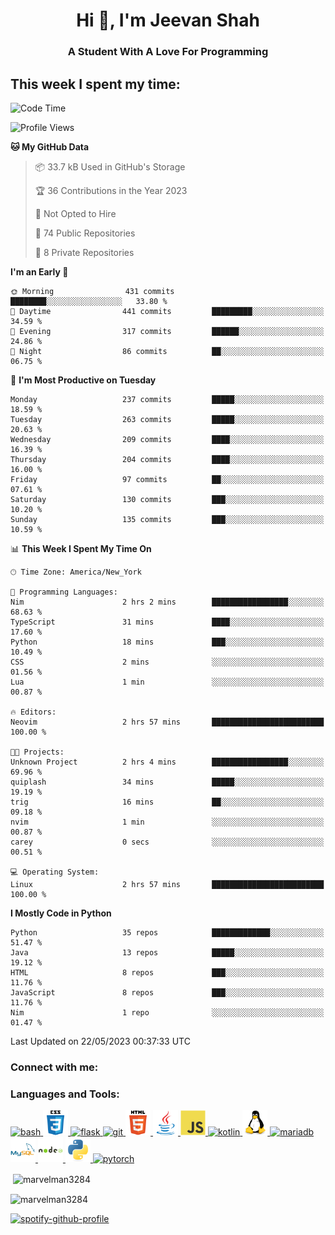 <h1 align="center">Hi 👋, I'm Jeevan Shah</h1>
<h3 align="center">A Student With A Love For Programming</h3>

## This week I spent my time:

<!--START_SECTION:waka-->
![Code Time](http://img.shields.io/badge/Code%20Time-343%20hrs%2012%20mins-blue)

![Profile Views](http://img.shields.io/badge/Profile%20Views-5-blue)

**🐱 My GitHub Data** 

> 📦 33.7 kB Used in GitHub's Storage 
 > 
> 🏆 36 Contributions in the Year 2023
 > 
> 🚫 Not Opted to Hire
 > 
> 📜 74 Public Repositories 
 > 
> 🔑 8 Private Repositories 
 > 
**I'm an Early 🐤** 

```text
🌞 Morning                431 commits         ████████░░░░░░░░░░░░░░░░░   33.80 % 
🌆 Daytime                441 commits         █████████░░░░░░░░░░░░░░░░   34.59 % 
🌃 Evening                317 commits         ██████░░░░░░░░░░░░░░░░░░░   24.86 % 
🌙 Night                  86 commits          ██░░░░░░░░░░░░░░░░░░░░░░░   06.75 % 
```
📅 **I'm Most Productive on Tuesday** 

```text
Monday                   237 commits         █████░░░░░░░░░░░░░░░░░░░░   18.59 % 
Tuesday                  263 commits         █████░░░░░░░░░░░░░░░░░░░░   20.63 % 
Wednesday                209 commits         ████░░░░░░░░░░░░░░░░░░░░░   16.39 % 
Thursday                 204 commits         ████░░░░░░░░░░░░░░░░░░░░░   16.00 % 
Friday                   97 commits          ██░░░░░░░░░░░░░░░░░░░░░░░   07.61 % 
Saturday                 130 commits         ███░░░░░░░░░░░░░░░░░░░░░░   10.20 % 
Sunday                   135 commits         ███░░░░░░░░░░░░░░░░░░░░░░   10.59 % 
```


📊 **This Week I Spent My Time On** 

```text
🕑︎ Time Zone: America/New_York

💬 Programming Languages: 
Nim                      2 hrs 2 mins        █████████████████░░░░░░░░   68.63 % 
TypeScript               31 mins             ████░░░░░░░░░░░░░░░░░░░░░   17.60 % 
Python                   18 mins             ███░░░░░░░░░░░░░░░░░░░░░░   10.49 % 
CSS                      2 mins              ░░░░░░░░░░░░░░░░░░░░░░░░░   01.56 % 
Lua                      1 min               ░░░░░░░░░░░░░░░░░░░░░░░░░   00.87 % 

🔥 Editors: 
Neovim                   2 hrs 57 mins       █████████████████████████   100.00 % 

🐱‍💻 Projects: 
Unknown Project          2 hrs 4 mins        █████████████████░░░░░░░░   69.96 % 
quiplash                 34 mins             █████░░░░░░░░░░░░░░░░░░░░   19.19 % 
trig                     16 mins             ██░░░░░░░░░░░░░░░░░░░░░░░   09.18 % 
nvim                     1 min               ░░░░░░░░░░░░░░░░░░░░░░░░░   00.87 % 
carey                    0 secs              ░░░░░░░░░░░░░░░░░░░░░░░░░   00.51 % 

💻 Operating System: 
Linux                    2 hrs 57 mins       █████████████████████████   100.00 % 
```

**I Mostly Code in Python** 

```text
Python                   35 repos            █████████████░░░░░░░░░░░░   51.47 % 
Java                     13 repos            █████░░░░░░░░░░░░░░░░░░░░   19.12 % 
HTML                     8 repos             ███░░░░░░░░░░░░░░░░░░░░░░   11.76 % 
JavaScript               8 repos             ███░░░░░░░░░░░░░░░░░░░░░░   11.76 % 
Nim                      1 repo              ░░░░░░░░░░░░░░░░░░░░░░░░░   01.47 % 
```




 Last Updated on 22/05/2023 00:37:33 UTC
<!--END_SECTION:waka-->

<h3 align="left">Connect with me:</h3>
<p align="left">

</p>

<h3 align="left">Languages and Tools:</h3>
<p align="left"> <a href="https://www.gnu.org/software/bash/" target="_blank"> <img src="https://www.vectorlogo.zone/logos/gnu_bash/gnu_bash-icon.svg" alt="bash" width="40" height="40"/> </a> <a href="https://www.w3schools.com/css/" target="_blank"> <img src="https://raw.githubusercontent.com/devicons/devicon/master/icons/css3/css3-original-wordmark.svg" alt="css3" width="40" height="40"/> </a> <a href="https://flask.palletsprojects.com/" target="_blank"> <img src="https://www.vectorlogo.zone/logos/pocoo_flask/pocoo_flask-icon.svg" alt="flask" width="40" height="40"/> </a> <a href="https://git-scm.com/" target="_blank"> <img src="https://www.vectorlogo.zone/logos/git-scm/git-scm-icon.svg" alt="git" width="40" height="40"/> </a> <a href="https://www.w3.org/html/" target="_blank"> <img src="https://raw.githubusercontent.com/devicons/devicon/master/icons/html5/html5-original-wordmark.svg" alt="html5" width="40" height="40"/> </a> <a href="https://www.java.com" target="_blank"> <img src="https://raw.githubusercontent.com/devicons/devicon/master/icons/java/java-original.svg" alt="java" width="40" height="40"/> </a> <a href="https://developer.mozilla.org/en-US/docs/Web/JavaScript" target="_blank"> <img src="https://raw.githubusercontent.com/devicons/devicon/master/icons/javascript/javascript-original.svg" alt="javascript" width="40" height="40"/> </a> <a href="https://kotlinlang.org" target="_blank"> <img src="https://www.vectorlogo.zone/logos/kotlinlang/kotlinlang-icon.svg" alt="kotlin" width="40" height="40"/> </a> <a href="https://www.linux.org/" target="_blank"> <img src="https://raw.githubusercontent.com/devicons/devicon/master/icons/linux/linux-original.svg" alt="linux" width="40" height="40"/> </a> <a href="https://mariadb.org/" target="_blank"> <img src="https://www.vectorlogo.zone/logos/mariadb/mariadb-icon.svg" alt="mariadb" width="40" height="40"/> </a> <a href="https://www.mysql.com/" target="_blank"> <img src="https://raw.githubusercontent.com/devicons/devicon/master/icons/mysql/mysql-original-wordmark.svg" alt="mysql" width="40" height="40"/> </a> <a href="https://nodejs.org" target="_blank"> <img src="https://raw.githubusercontent.com/devicons/devicon/master/icons/nodejs/nodejs-original-wordmark.svg" alt="nodejs" width="40" height="40"/> </a> <a href="https://www.python.org" target="_blank"> <img src="https://raw.githubusercontent.com/devicons/devicon/master/icons/python/python-original.svg" alt="python" width="40" height="40"/> </a> <a href="https://pytorch.org/" target="_blank"> <img src="https://www.vectorlogo.zone/logos/pytorch/pytorch-icon.svg" alt="pytorch" width="40" height="40"/> </a> </p>


<p>&nbsp;<img align="center" src="https://github-readme-stats.vercel.app/api?username=marvelman3284&show_icons=true&locale=en&theme=blue-green" alt="marvelman3284" /></p>

<p><img align="center" src="https://github-readme-streak-stats.herokuapp.com/?user=marvelman3284&theme=blue-green" alt="marvelman3284" /></p>


[![spotify-github-profile](https://spotify-github-profile.vercel.app/api/view?uid=lp0lvf5zzesrwq2hdzmfnkjsq&cover_image=true&theme=default)](https://github.com/kittinan/spotify-github-profile)
